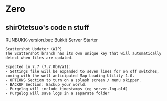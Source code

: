 Zero
====

shir0tetsuo's code n stuff
----

RUNBUKK-version.bat: Bukkit Server Starter

    Scattershot Updater (WIP)
	The Scattershot branch has its own unique key that will automatically detect when files are updated.

	Expected in 7.7 (7.7.0b#/a1):
    - Settings file will be expanded to seven lines for on off switches, coming with the well anticipated Map Loading Utility 1.0.
    - OPTIONS Section to turn on a splash screen / menu skipper.
    - BACKUP Section: Backup your world.
    - Purgelog will include timestamps (eg server.log.old)
    - Purgelog will save logs in a separate folder